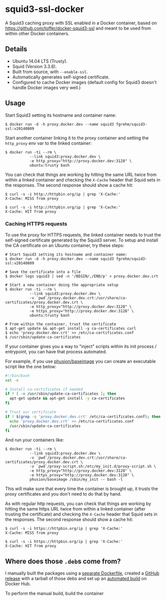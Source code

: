 # squid3-ssl-docker

A Squid3 caching proxy with SSL enabled in a Docker container, based on
https://github.com/toffer/docker-squid3-ssl and meant to be used from within
other Docker containers.

## Details

* Ubuntu 14.04 LTS (Trusty).
* Squid (Version 3.3.8).
* Built from source, with `--enable-ssl`.
* Automatically generates self-signed certificate.
* Configured to cache Docker images (default config for Squid3 doesn't handle
  Docker images very well.)

## Usage

Start Squid3 setting its hostname and container name:

```
$ docker run -d -h proxy.docker.dev --name squid3 fgrehm/squid3-ssl:v20140809
```

Start another container linking it to the proxy container and setting the
`http_proxy` env var to the linked container:

```
$ docker run -ti --rm \
           --link squid3:proxy.docker.dev \
           -e http_proxy="http://proxy.docker.dev:3128" \
           ubuntu:trusty bash
```

You can check that things are working by hitting the same URL twice from within
a linked container and checking the `X-Cache` header that Squid sets in the
responses. The second response should show a cache hit:

```
$ curl -s -i http://httpbin.org/ip | grep 'X-Cache:'
X-Cache: MISS from proxy

$ curl -s -i http://httpbin.org/ip | grep 'X-Cache:'
X-Cache: HIT from proxy
```

### Caching HTTPS requests

To use the proxy for HTTPS requests, the linked container needs to trust the
self-signed certificate generated by the Squid3 server. To setup and install the
CA certificate on an Ubuntu container, try these steps:

```
# Start Squid3 setting its hostname and container name:
$ docker run -d -h proxy.docker.dev --name squid3 fgrehm/squid3-ssl:v20140809

# Save the certificate into a file
$ docker logs squid3 | sed -n '/BEGIN/,/END/p' > proxy.docker.dev.crt

# Start a new container doing the appropriate setup
$ docker run -ti --rm \
           --link squid3:proxy.docker.dev \
           -v `pwd`/proxy.docker.dev.crt:/usr/share/ca-certificates/proxy.docker.dev.crt \
           -e http_proxy="http://proxy.docker.dev:3128" \
           -e https_proxy="http://proxy.docker.dev:3128" \
           ubuntu:trusty bash

# From within the container, trust the certificate
$ apt-get update && apt-get install -y ca-certificates curl
$ echo 'proxy.docker.dev.crt' >> /etc/ca-certificates.conf
$ /usr/sbin/update-ca-certificates
```

If your container gives you a way to "inject" scripts within its init process /
entrypoint, you can have that process automated.

For example, if you use [phusion/baseimage](https://github.com/phusion/baseimage-docker)
you can create an executable script like the one below:

```sh
#!/bin/bash
set -e

# Install ca-certificates if needed
if ! [ -x /usr/sbin/update-ca-certificates ]; then
  apt-get update && apt-get install -y ca-certificates
fi

# Trust our certificate
if ! $(grep -q 'proxy.docker.dev.crt' /etc/ca-certificates.conf); then
  echo 'proxy.docker.dev.crt' >> /etc/ca-certificates.conf
  /usr/sbin/update-ca-certificates
fi
```

And run your containers like:

```
$ docker run -ti --rm \
           --link squid3:proxy.docker.dev \
           -v `pwd`/proxy.docker.dev.crt:/usr/share/ca-certificates/proxy.docker.dev.crt \
           -v `pwd`/proxy-script.sh:/etc/my_init.d/proxy-script.sh \
           -e http_proxy="http://proxy.docker.dev:3128" \
           -e https_proxy="http://proxy.docker.dev:3128" \
           phusion/baseimage /sbin/my_init -- bash -l
```

This will make sure that every time the container is brought up, it trusts the
proxy certificates and you don't need to do that by hand.

As with regular http requests, you can check that things are working by hitting
the same https URL twice from within a linked container (after trusting the
certificate) and checking the `X-Cache` header that Squid sets in the responses.
The second response should show a cache hit:

```
$ curl -s -i https://httpbin.org/ip | grep 'X-Cache:'
X-Cache: MISS from proxy

$ curl -s -i https://httpbin.org/ip | grep 'X-Cache:'
X-Cache: HIT from proxy
```

## Where does those `.deb`s come from?

I manually built the packages using a [separate Dockerfile](Dockerfile.build),
created a [GitHub release](https://github.com/fgrehm/squid3-ssl-docker/releases)
with a tarball of those debs and set up an [automated build](https://registry.hub.docker.com/u/fgrehm/squid3-ssl)
on Docker Hub.

To perform the manual build, build the container
